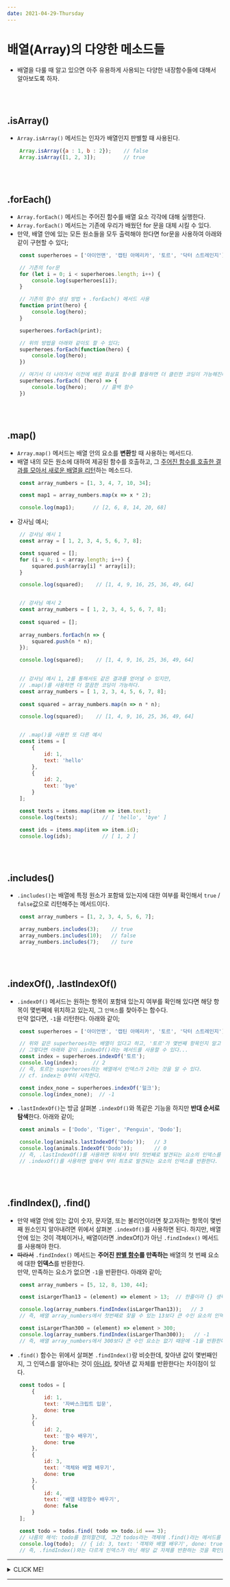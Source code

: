 ```yaml
---
date: 2021-04-29-Thursday
---
```


# 배열(Array)의 다양한 메소드들 
- 배열을 다룰 때 알고 있으면 아주 유용하게 사용되는 다양한 내장함수들에 대해서 알아보도록 하자. 

<br>
<br>

## .isArray()
- `Array.isArray()` 메서드는 인자가 배열인지 판별할 때 사용된다. 
```javascript
	Array.isArray({a : 1, b : 2});    // false 
	Array.isArray([1, 2, 3]);         // true
```

<br>
<br>

## .forEach()
- `Array.forEach()` 메서드는 주어진 함수를 배열 요소 각각에 대해 실행한다.
- `Array.forEach()` 메서드는 기존에 우리가 배웠던 for 문을 대체 시킬 수 있다. 
- 만약, 배열 안에 있는 모든 원소들을 모두 출력해야 한다면 for문을 사용하여 아래와 같이 구현할 수 있다;  
```javascript
	const superheroes = ['아이언맨', '캡틴 아메리카', '토르', '닥터 스트레인지'];

	// 기존의 for문 
	for (let i = 0; i < superheroes.length; i++) {
		console.log(superheroes[i]);
	} 

	// 기존의 함수 생성 방법 + .forEach() 메서드 사용
	function print(hero) {
		console.log(hero);
	}

	superheroes.forEach(print);

	// 위의 방법을 아래와 같이도 할 수 있다;
	superheroes.forEach(function(hero) {
		console.log(hero);
	})

	// 여기서 더 나아가서 이전에 배운 화살표 함수를 활용하면 더 클린한 코딩이 가능해진다;
	superheroes.forEach( (hero) => {
		console.log(hero);     // 콜백 함수
	})
```

<br>
<br>

## .map()
- `Array.map()` 메서드는 배열 안의 요소를 **변환**할 때 사용하는 메서드다. 
- 배열 내의 모든 원소에 대하여 제공된 함수를 호출하고, 그 <u>주어진 함수를 호출한 결과를 모아서 새로운 배열을 리턴</u>하는 메소드다. 
```javascript
	const array_numbers = [1, 3, 4, 7, 10, 34];

	const map1 = array_numbers.map(x => x * 2);

	console.log(map1);    	// [2, 6, 8, 14, 20, 68]
```
- 강사님 예시; 
```javascript
	// 강사님 예시 1 
	const array = [ 1, 2, 3, 4, 5, 6, 7, 8];

	const squared = [];
	for (i = 0; i < array.length; i++) {
		squared.push(array[i] * array[i]);
	}

	console.log(squared);    // [1, 4, 9, 16, 25, 36, 49, 64]


	// 강사님 예시 2
	const array_numbers = [ 1, 2, 3, 4, 5, 6, 7, 8];
	
	const squared = [];
	
	array_numbers.forEach(n => {
		squared.push(n * n);
	});

	console.log(squared);    // [1, 4, 9, 16, 25, 36, 49, 64]

	
	// 강사님 예시 1, 2를 통해서도 같은 결과를 얻어낼 수 있지만, 
	// .map()를 사용하면 더 깔끔한 코딩이 가능하다. 
	const array_numbers = [ 1, 2, 3, 4, 5, 6, 7, 8];
	
	const squared = array_numbers.map(n => n * n);

	console.log(squared);    // [1, 4, 9, 16, 25, 36, 49, 64]


	// .map()을 사용한 또 다른 예시 
	const items = [
		{
			id: 1,
			text: 'hello'
		}, 
		{
			id: 2,
			text: 'bye'
		}
	];

	const texts = items.map(item => item.text);
	console.log(texts);        // [ 'hello', 'bye' ]

	const ids = items.map(item => item.id);
	console.log(ids);          // [ 1, 2 ]
```

<br>
<br>

## .includes()
- `.includes()`는 배열에 특정 원소가 포함돼 있는지에 대한 여부를 확인해서 `true` / `false`값으로 리턴해주는 메서드이다. 
```javascript
	const array_numbers = [1, 2, 3, 4, 5, 6, 7];

	array_numbers.includes(3);    // true
	array_numbers.includes(10);   // false 
	array_numbers.includes(7);    // ture
```

<br>
<br>

## .indexOf(), .lastIndexOf()
- `.indexOf()` 메서드는 원하는 항목이 포함돼 있는지 여부를 확인해 있다면 해당 항목이 몇번째에 위치하고 있는지, 그 `인덱스`를 찾아주는 함수다.  
만약 없다면, `-1`을 리턴한다. 아래와 같이; 
```javascript
	const superheroes = ['아이언맨', '캡틴 아메리카', '토르', '닥터 스트레인지'];

	// 위와 같은 superheroes라는 배열이 있다고 하고, '토르'가 몇번째 항목인지 알고 싶다고 가정해보자. 
	// 그렇다면 아래와 같이 .indexOf()라는 메서드를 사용할 수 있다...
	const index = superheroes.indexOf('토르');
	console.log(index);     // 2 
	// 즉, 토르는 superheroes라는 배열에서 인덱스가 2라는 것을 알 수 있다. 
	// cf. index는 0부터 시작한다. 

	const index_none = superheroes.indexOf('헐크');
	console.log(index_none);  // -1
```
- `.lastIndexOf()`는 방금 살펴본 `.indexOf()`와 똑같은 기능을 하지만 **반대 순서로 탐색**한다. 아래와 같이; 
```javascript
	const animals = ['Dodo', 'Tiger', 'Penguin', 'Dodo'];

	console.log(animals.lastIndexOf('Dodo'));   // 3
	console.log(animals.IndexOf('Dodo'));       // 0
	// 즉, .lastIndexOf()를 사용하면 뒤에서 부터 첫번째로 발견되는 요소의 인덱스를 반환하고, 
	// .indexOf()를 사용하면 앞에서 부터 최초로 발견되는 요소의 인덱스를 반환한다.
```

<br>
<br>

## .findIndex(), .find() 
- 만약 배열 안에 있는 값이 숫자, 문자열, 또는 불리언이라면 찾고자하는 항목이 몇번째 원소인지 알아내려면 위에서 살펴본 `.indexOf()`를 사용하면 된다. 하지만, 배열 안에 있는 것이 객체이거나, 배열이라면 .indexOf()가 아닌 `.findIndex()` 메서드를 사용해야 한다. 
- ~~따라서~~ `.findIndex()` 메서드는 **주어진 <u>판별 함수</u>를 만족하는** 배열의 첫 번째 요소에 대한 **인덱스**를 반환한다.   
만약, 만족하는 요소가 없으면 `-1`을 반환한다. 아래와 같이;  
```javascript
	const array_numbers = [5, 12, 8, 130, 44];

	const isLargerThan13 = (element) => element > 13;  // 한줄이라 {} 생략됨! 

	console.log(array_numbers.findIndex(isLargerThan13));   // 3
	// 즉, 배열 array_numbers에서 첫번째로 찾을 수 있는 13보다 큰 수인 요소의 인덱스가 3인 것이다. 

	const isLargerThan300 = (element) => element > 300; 
	console.log(array_numbers.findIndex(isLargerThan300));   // -1
	// 즉, 배열 array_numbers에서 300보다 큰 수인 요소는 없기 때문에 -1을 반환한다.
```
- `.find()` 함수는 위에서 살펴본 `.findIndex()`랑 비슷한데, 찾아낸 값이 몇번째인지, 그 인덱스를 알아내는 것이 <u>아니라</u>, 찾아낸 값 자체를 반환한다는 차이점이 있다.    
```javascript
	const todos = [
		{
			id: 1,
			text: '자바스크립트 입문',
			done: true
		},
		{
			id: 2,
			text: '함수 배우기',
			done: true
		},
		{
			id: 3,
			text: '객체와 배열 배우기',
			done: true
		},
		{
			id: 4,
			text: '배열 내장함수 배우기',
			done: false
		}
	];

	const todo = todos.find( todo => todo.id === 3);
	// 나름의 해석: todo를 정의할건데, 그건 todos라는 객체에 .find()라는 메서드를 적용할거고... 그렇게 찾을거야~ (todo)에 관하여 화살표 뒤처럼 정의해줘~... => {todo.id === 3;}... 즉, todo의 id가 3인 것의 값을 반환해줘~ 
	console.log(todo);  // { id: 3, text: '객체와 배열 배우기', done: true }
	// 즉, .findIndex()와는 다르게 인덱스가 아닌 해당 값 자체를 반환하는 것을 확인할 수 있다.
```

---
<details>
<summary>CLICK ME!</summary>

- cf. 
	- https://developer.mozilla.org/ko/docs/Web/JavaScript/Reference/Global_Objects/Arrays
	- http://blog.302chanwoo.com/2017/08/javascript-array-method/
	- https://takeuu.tistory.com/102
	- https://jess2.xyz/JavaScript/array-methods/
	- https://developer.mozilla.org/ko/docs/Web/JavaScript/Reference/Global_Objects/Array/map
	- https://developer.mozilla.org/ko/docs/Web/JavaScript/Reference/Global_Objects/Array/findIndex
	- 

</details>

---